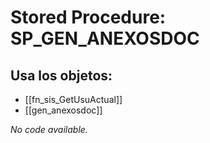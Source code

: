 # Stored Procedure: SP_GEN_ANEXOSDOC

## Usa los objetos:
- [[fn_sis_GetUsuActual]]
- [[gen_anexosdoc]]

*No code available.*

